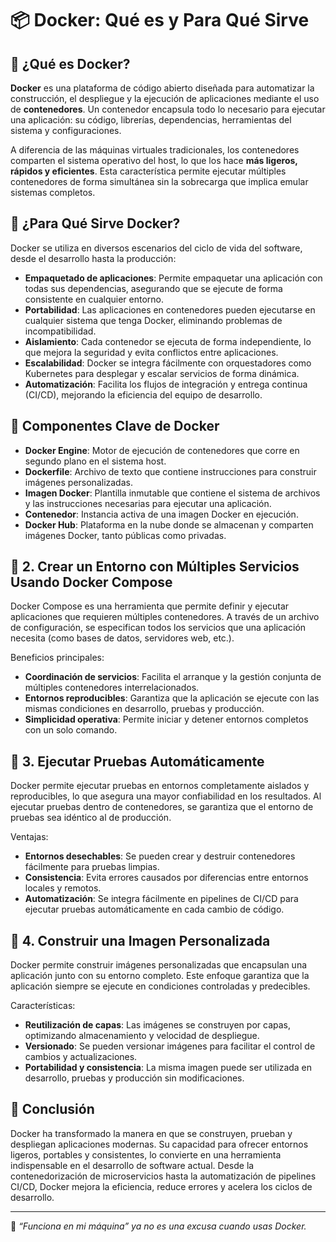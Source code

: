 # 📦 Docker: Qué es y Para Qué Sirve

## 🔹 ¿Qué es Docker?

**Docker** es una plataforma de código abierto diseñada para automatizar la construcción, el despliegue y la ejecución de aplicaciones mediante el uso de **contenedores**. Un contenedor encapsula todo lo necesario para ejecutar una aplicación: su código, librerías, dependencias, herramientas del sistema y configuraciones.

A diferencia de las máquinas virtuales tradicionales, los contenedores comparten el sistema operativo del host, lo que los hace **más ligeros, rápidos y eficientes**. Esta característica permite ejecutar múltiples contenedores de forma simultánea sin la sobrecarga que implica emular sistemas completos.

## 🔹 ¿Para Qué Sirve Docker?

Docker se utiliza en diversos escenarios del ciclo de vida del software, desde el desarrollo hasta la producción:

- **Empaquetado de aplicaciones**: Permite empaquetar una aplicación con todas sus dependencias, asegurando que se ejecute de forma consistente en cualquier entorno.
- **Portabilidad**: Las aplicaciones en contenedores pueden ejecutarse en cualquier sistema que tenga Docker, eliminando problemas de incompatibilidad.
- **Aislamiento**: Cada contenedor se ejecuta de forma independiente, lo que mejora la seguridad y evita conflictos entre aplicaciones.
- **Escalabilidad**: Docker se integra fácilmente con orquestadores como Kubernetes para desplegar y escalar servicios de forma dinámica.
- **Automatización**: Facilita los flujos de integración y entrega continua (CI/CD), mejorando la eficiencia del equipo de desarrollo.

## 🔹 Componentes Clave de Docker

- **Docker Engine**: Motor de ejecución de contenedores que corre en segundo plano en el sistema host.
- **Dockerfile**: Archivo de texto que contiene instrucciones para construir imágenes personalizadas.
- **Imagen Docker**: Plantilla inmutable que contiene el sistema de archivos y las instrucciones necesarias para ejecutar una aplicación.
- **Contenedor**: Instancia activa de una imagen Docker en ejecución.
- **Docker Hub**: Plataforma en la nube donde se almacenan y comparten imágenes Docker, tanto públicas como privadas.

## 🔹 2. Crear un Entorno con Múltiples Servicios Usando Docker Compose

Docker Compose es una herramienta que permite definir y ejecutar aplicaciones que requieren múltiples contenedores. A través de un archivo de configuración, se especifican todos los servicios que una aplicación necesita (como bases de datos, servidores web, etc.).

Beneficios principales:

- **Coordinación de servicios**: Facilita el arranque y la gestión conjunta de múltiples contenedores interrelacionados.
- **Entornos reproducibles**: Garantiza que la aplicación se ejecute con las mismas condiciones en desarrollo, pruebas y producción.
- **Simplicidad operativa**: Permite iniciar y detener entornos completos con un solo comando.

## 🔹 3. Ejecutar Pruebas Automáticamente

Docker permite ejecutar pruebas en entornos completamente aislados y reproducibles, lo que asegura una mayor confiabilidad en los resultados. Al ejecutar pruebas dentro de contenedores, se garantiza que el entorno de pruebas sea idéntico al de producción.

Ventajas:

- **Entornos desechables**: Se pueden crear y destruir contenedores fácilmente para pruebas limpias.
- **Consistencia**: Evita errores causados por diferencias entre entornos locales y remotos.
- **Automatización**: Se integra fácilmente en pipelines de CI/CD para ejecutar pruebas automáticamente en cada cambio de código.

## 🔹 4. Construir una Imagen Personalizada

Docker permite construir imágenes personalizadas que encapsulan una aplicación junto con su entorno completo. Este enfoque garantiza que la aplicación siempre se ejecute en condiciones controladas y predecibles.

Características:

- **Reutilización de capas**: Las imágenes se construyen por capas, optimizando almacenamiento y velocidad de despliegue.
- **Versionado**: Se pueden versionar imágenes para facilitar el control de cambios y actualizaciones.
- **Portabilidad y consistencia**: La misma imagen puede ser utilizada en desarrollo, pruebas y producción sin modificaciones.

## 🔹 Conclusión

Docker ha transformado la manera en que se construyen, prueban y despliegan aplicaciones modernas. Su capacidad para ofrecer entornos ligeros, portables y consistentes, lo convierte en una herramienta indispensable en el desarrollo de software actual. Desde la contenedorización de microservicios hasta la automatización de pipelines CI/CD, Docker mejora la eficiencia, reduce errores y acelera los ciclos de desarrollo.

---

🧠 *“Funciona en mi máquina” ya no es una excusa cuando usas Docker.*

